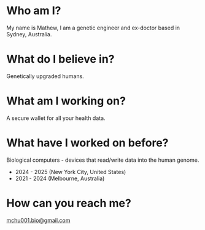 # Who am I?
My name is Mathew, I am a genetic engineer and ex-doctor based in Sydney, Australia.

# What do I believe in?
Genetically upgraded humans.

# What am I working on?
A secure wallet for all your health data.

# What have I worked on before?
Biological computers - devices that read/write data into the human genome.

- 2024 - 2025 (New York City, United States)
- 2021 - 2024 (Melbourne, Australia)

# How can you reach me?
mchu001.bio@gmail.com